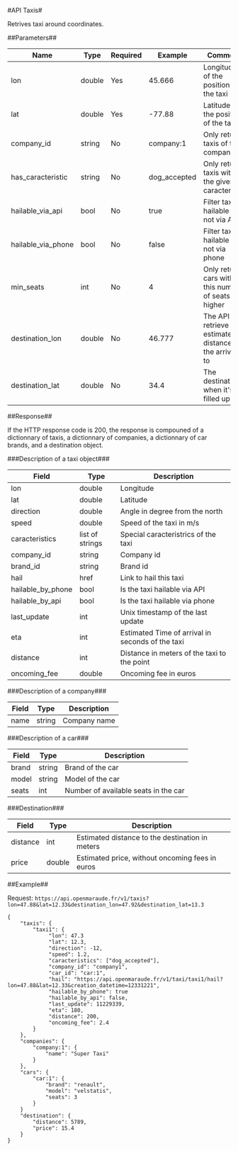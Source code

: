 #API Taxis#

Retrives taxi around coordinates.

##Parameters##

| Name               | Type   |  Required | Example       |   Comment                                                  |
|--------------------|--------|-----------|---------------|------------------------------------------------------------|
| lon                | double |  Yes      | 45.666        | Longitude of the position of the taxi                      |
| lat                | double |  Yes      | -77.88        | Latitude of the position of the taxi                       |
| company_id         | string |  No       |  company:1    | Only returns taxis of this company                         |
| has_caracteristic  | string |  No       |  dog_accepted | Only returns taxis with the given caracteristic            |
| hailable_via_api   | bool   |  No       |  true         | Filter taxis hailable or not via API                       |
| hailable_via_phone | bool   |  No       |  false        | Filter taxis hailable or not via phone                     |
| min_seats          | int    |  No       |  4            | Only returns cars with this number of seats or higher      |
| destination_lon    | double |  No       |  46.777       | The API will retrieve estimated distance to the arrival to |
| destination_lat    | double |  No       |  34.4         | The destination when it's filled up.                       |


##Response##

If the HTTP response code is 200, the response is compouned of a dictionnary 
of taxis, a dictionnary of companies, a dictionnary of car brands, and a
destination object.

###Description of a taxi object###

| Field               | Type            | Description                                     |
|---------------------|-----------------|-------------------------------------------------|
| lon                 | double          | Longitude                                       |
| lat                 | double          | Latitude                                        |
| direction           | double          | Angle in degree from the north                  |
| speed               | double          | Speed of the taxi in m/s                        |
| caracteristics      | list of strings | Special caracteristrics of the taxi             |
| company_id          | string          | Company id                                      |
| brand_id            | string          | Brand id                                        |
| hail                | href            | Link to hail this taxi                   |
| hailable_by_phone   | bool            | Is the taxi hailable via API                    |
| hailable_by_api     | bool            | Is the taxi hailable via phone                  |
| last_update         | int             | Unix timestamp of the last update               |
| eta                 | int             | Estimated Time of arrival in seconds of the taxi|
| distance            | int             | Distance in meters of the taxi to the point     |
| oncoming_fee        | double          | Oncoming fee in euros                           |


###Description of a company###

| Field | Type            | Description  |
|-------|-----------------|--------------|
| name  | string          | Company name |


###Description of a car###

| Field  | Type     | Description                             |
|--------|----------|-----------------------------------------|
| brand  | string   | Brand of the car                        |
| model  | string   | Model of the car                        |
| seats  | int      | Number of available seats in the car    |

###Destination###

| Field    | Type     | Description                                      |
|----------|----------|--------------------------------------------------|
| distance |  int     | Estimated distance to the destination in meters  |
| price    |  double  | Estimated price, without oncoming fees in euros  |

##Example##

Request: `https://api.openmaraude.fr/v1/taxis?lon=47.88&lat=12.33&destination_lon=47.92&destination_lat=13.3`

```
{
    "taxis": {
        "taxi1": {
             "lon": 47.3
             "lat": 12.3,
             "direction": -12,
             "speed": 1.2,
             "caracteristics": ["dog_accepted"],
             "company_id": "company1",
             "car_id": "car:1",
             "hail": "https://api.openmaraude.fr/v1/taxi/taxi1/hail?lon=47.88&lat=12.33&creation_datetime=12331221",
             "hailable_by_phone": true 
             "hailable_by_api": false,
             "last_update": 11229339,
             "eta": 180,
             "distance": 200,
             "oncoming_fee": 2.4
        }
    },
    "companies": {
        "company:1": {
            "name": "Super Taxi"
        }
    },
    "cars": {
        "car:1": {
            "brand": "renault",
            "model": "velstatis",
            "seats": 3
        }
    }
    "destination": {
        "distance": 5789,
        "price": 15.4
    }
}
```
